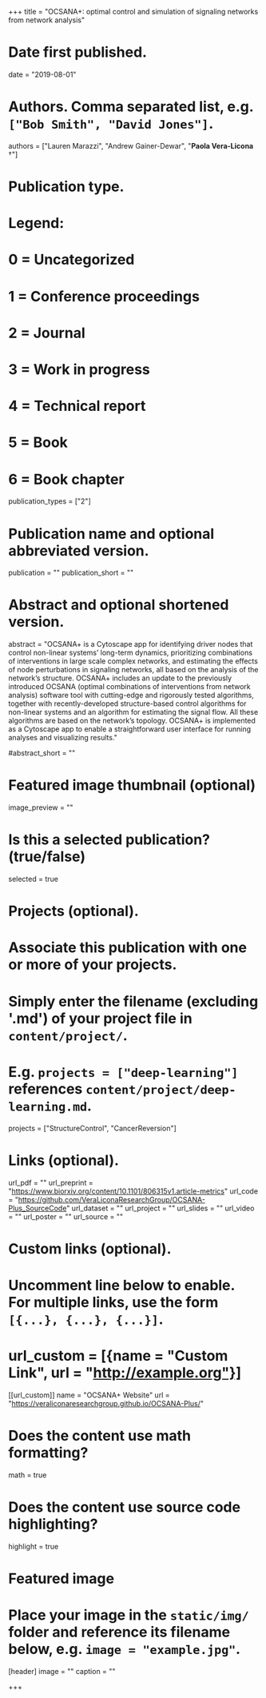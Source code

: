 +++
title = "OCSANA+: optimal control and simulation of signaling networks from network analysis"

# Date first published.
date = "2019-08-01"

# Authors. Comma separated list, e.g. `["Bob Smith", "David Jones"]`.
authors = ["Lauren Marazzi", "Andrew Gainer-Dewar", "__Paola Vera-Licona__ &dagger;"]

# Publication type.
# Legend:
# 0 = Uncategorized
# 1 = Conference proceedings
# 2 = Journal
# 3 = Work in progress
# 4 = Technical report
# 5 = Book
# 6 = Book chapter
publication_types = ["2"]

# Publication name and optional abbreviated version.
publication = ""
publication_short = ""

# Abstract and optional shortened version.
abstract = "OCSANA+ is a Cytoscape app for identifying driver nodes that control non-linear systems’ long-term dynamics, prioritizing combinations of interventions in large scale complex networks, and estimating the effects of node perturbations in signaling networks, all based on the analysis of the network’s structure. OCSANA+ includes an update to the previously introduced OCSANA (optimal combinations of interventions from network analysis) software tool with cutting-edge and rigorously tested algorithms, together with recently-developed structure-based control algorithms for non-linear systems and an algorithm for estimating the signal flow. All these algorithms are based on the network’s topology. OCSANA+ is implemented as a Cytoscape app to enable a straightforward user interface for running analyses and visualizing results."

#abstract_short = ""

# Featured image thumbnail (optional)
image_preview = ""

# Is this a selected publication? (true/false)
selected = true

# Projects (optional).
#   Associate this publication with one or more of your projects.
#   Simply enter the filename (excluding '.md') of your project file in `content/project/`.
#   E.g. `projects = ["deep-learning"]` references `content/project/deep-learning.md`.
projects = ["StructureControl", "CancerReversion"]


# Links (optional).
url_pdf = ""
url_preprint = "https://www.biorxiv.org/content/10.1101/806315v1.article-metrics"
url_code = "https://github.com/VeraLiconaResearchGroup/OCSANA-Plus_SourceCode"
url_dataset = ""
url_project = ""
url_slides = ""
url_video = ""
url_poster = ""
url_source = ""

# Custom links (optional).
#   Uncomment line below to enable. For multiple links, use the form `[{...}, {...}, {...}]`.
# url_custom = [{name = "Custom Link", url = "http://example.org"}]

[[url_custom]]
    name = "OCSANA+ Website"
    url = "https://veraliconaresearchgroup.github.io/OCSANA-Plus/"

# Does the content use math formatting?
math = true

# Does the content use source code highlighting?
highlight = true

# Featured image
# Place your image in the `static/img/` folder and reference its filename below, e.g. `image = "example.jpg"`.
[header]
image = ""
caption = ""


+++